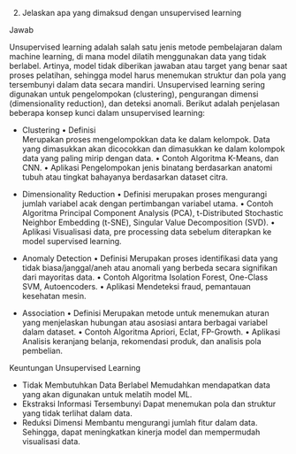 2.	Jelaskan apa yang dimaksud dengan unsupervised learning

Jawab

Unsupervised learning adalah salah satu jenis metode pembelajaran dalam machine learning, di mana model dilatih menggunakan data yang tidak berlabel. Artinya, model tidak diberikan jawaban atau target yang benar saat proses pelatihan, sehingga model harus menemukan struktur dan pola yang tersembunyi dalam data secara mandiri. Unsupervised learning sering digunakan untuk pengelompokan (clustering), pengurangan dimensi (dimensionality reduction), dan deteksi anomali. Berikut adalah penjelasan beberapa konsep kunci dalam unsupervised learning:
-	Clustering
  •	Definisi	
Merupakan proses mengelompokkan data ke dalam kelompok. Data yang dimasukkan akan dicocokkan dan dimasukkan ke dalam kolompok data yang paling mirip dengan data.
  • Contoh Algoritma
K-Means, dan CNN.
  •	Aplikasi
Pengelompokan jenis binatang berdasarkan anatomi tubuh atau tingkat bahayanya berdasarkan dataset citra.

-	Dimensionality Reduction
•	Definisi
merupakan proses mengurangi jumlah variabel acak dengan pertimbangan variabel utama.
•	Contoh Algoritma
Principal Component Analysis (PCA), t-Distributed Stochastic Neighbor Embedding (t-SNE), Singular Value Decomposition (SVD).
•	Aplikasi
Visualisasi data, pre processing data sebelum diterapkan ke model supervised learning.
-	Anomaly Detection
•	Definisi
Merupakan proses identifikasi data yang tidak biasa/janggal/aneh atau anomali yang berbeda secara signifikan dari mayoritas data.
•	Contoh Algoritma
Isolation Forest, One-Class SVM, Autoencoders.
•	Aplikasi
Mendeteksi fraud, pemantauan kesehatan mesin.
-	Association
•	Definisi
Merupakan metode untuk menemukan aturan yang menjelaskan hubungan atau asosiasi antara berbagai variabel dalam dataset.
•	Contoh Algoritma
Apriori, Eclat, FP-Growth.
•	Aplikasi
Analisis keranjang belanja, rekomendasi produk, dan analisis pola pembelian.

Keuntungan Unsupervised Learning
-	Tidak Membutuhkan Data Berlabel
Memudahkan mendapatkan data yang akan digunakan untuk melatih model ML.
-	Ekstraksi Informasi Tersembunyi
Dapat menemukan pola dan struktur yang tidak terlihat dalam data.
-	Reduksi Dimensi
Membantu mengurangi jumlah fitur dalam data. Sehingga, dapat meningkatkan kinerja model dan mempermudah visualisasi data.
